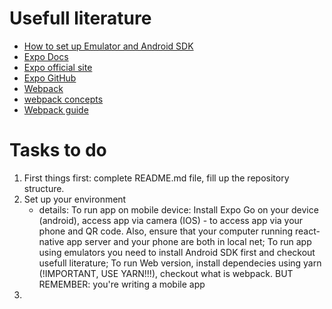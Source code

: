 # Usefull literature
- <a href='https://docs.expo.dev/workflow/android-studio-emulator/'>How to set up Emulator and Android SDK</a>
- <a href='https://docs.expo.dev'>Expo Docs</a>
- <a href='https://expo.dev'>Expo official site</a> 
- <a href='https://github.com/expo/expo'>Expo GitHub</a>
- <a href='https://webpack.js.org'>Webpack</a>
- <a href='https://webpack.js.org/concepts/'> webpack concepts</a>
- <a href='https://www.valentinog.com/blog/webpack/'>Webpack guide</a>

# Tasks to do
1. First things first: complete README.md file, fill up the repository structure.
2. Set up your environment
	- details: To run app on mobile device: Install Expo Go on your device (android), access app via camera (IOS) - to access app via your phone and QR code. Also, ensure that your computer running react-native app server and your phone are both in local net; To run app using emulators you need to install Android SDK first and checkout usefull literature; To run Web version, install dependecies using yarn (!IMPORTANT, USE YARN!!!), checkout what is webpack. BUT REMEMBER: you're writing a mobile app
3. 
